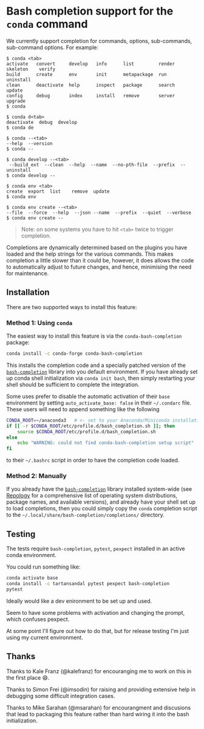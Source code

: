# Bash completion support for the `conda` command

We currently support completion for commands, options, sub-commands,
sub-command options.  For example:

```console
$ conda <tab>
activate   convert     develop   info      list         render   skeleton    verify
build      create      env       init      metapackage  run      uninstall
clean      deactivate  help      inspect   package      search   update
config     debug       index     install   remove       server   upgrade
$ conda

$ conda d<tab>
deactivate  debug  develop
$ conda de

$ conda --<tab>
--help  --version
$ conda --

$ conda develop --<tab>
 --build_ext  --clean  --help  --name  --no-pth-file  --prefix  --uninstall
$ conda develop --

$ conda env <tab>
create  export  list    remove  update
$ conda env

$ conda env create --<tab>
--file  --force  --help  --json --name  --prefix  --quiet  --verbose
$ conda env create --
```

> Note: on some systems you have to hit `<tab>` twice to trigger completion.

Completions are dynamically determined based on the plugins you have loaded and
the help strings for the various commands. This makes completion a little slower
than it could be, however, it does allows the code to automatically adjust to
future changes, and hence, minimising the need for maintenance.

## Installation

There are two supported ways to install this feature:

### Method 1: Using `conda`

The easiest way to install this feature is via the `conda-bash-completion`
package:

```bash
conda install -c conda-forge conda-bash-completion
```

This installs the completion code and a specially patched version of the
[`bash-completion`](https://github.com/scop/bash-completion) library into you
default environment.  If you have already set up conda shell initialization via
`conda init bash`, then simply restarting your shell should be sufficient to
complete the integration.

Some uses prefer to disable the automatic activation of their `base` environment
by setting `auto_activate_base: false` in their `~/.condarc` file.  These users
will need to append something like the following

```bash
CONDA_ROOT=~/anaconda3   # <- set to your Anaconda/Miniconda installation directory
if [[ -r $CONDA_ROOT/etc/profile.d/bash_completion.sh ]]; then
    source $CONDA_ROOT/etc/profile.d/bash_completion.sh
else
    echo "WARNING: could not find conda-bash-completion setup script"
fi
```

to their `~/.bashrc` script in order to have the completion code loaded.

### Method 2: Manually

If you already have the
[`bash-completion`](https://github.com/scop/bash-completion) library installed
system-wide (see [Repology](https://repology.org/project/bash-completion) for
a comprehensive list of operating system distributions, package names, and
available versions), and already have your shell set up to load completions,
then you could simply copy the `conda` completion script to the
`~/.local/share/bash-completion/completions/` directory.

## Testing

The tests require `bash-completion`, `pytest`, `pexpect` installed in an active
conda environment.

You could run something like:

```bash
conda activate base
conda install -c tartansandal pytest pexpect bash-completion
pytest
```

Ideally would like a dev enironment to be set up and used.

Seem to have some problems with activation and changing the prompt, which
confuses pexpect.

At some point I'll figure out how to do that, but for release testing I'm just
using my current environment.

## Thanks

Thanks to Kale Franz (@kalefranz) for encouranging me to work on this in the
first place :smile:.

Thanks to Simon Frei (@imsodin) for raising and providing extensive help in
debugging some difficult integration cases.

Thanks to Mike Sarahan (@msarahan) for encourangment and discusions that lead to
packaging this feature rather than hard wiring it into the bash initialization.
